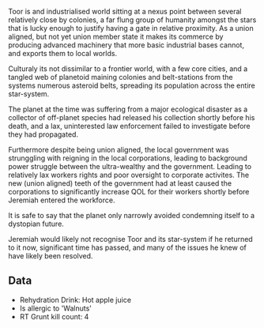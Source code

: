 Toor is and industrialised world sitting at a nexus point between several relatively close by colonies, a far flung group of humanity amongst the stars that is lucky enough to justify having a gate in relative proximity. As a union aligned, but not yet union member state it makes its commerce by producing advanced machinery that more basic industrial bases cannot, and exports them to local worlds.

Culturaly its not dissimilar to a frontier world, with a few core cities, and a tangled web of planetoid maining colonies and belt-stations from the systems numerous asteroid belts, spreading its population across the entire star-system.

The planet at the time was suffering from a major ecological disaster as a collector of off-planet species had released his collection shortly before his death, and a lax, uninterested law enforcement failed to investigate before they had propagated.

Furthermore despite being union aligned, the local government was strunggling with reigning in the local corporations, leading to background power struggle between the ultra-wealthy and the government. Leading to relatively lax workers rights and poor oversight to corporate activites. The new (union aligned) teeth of the government had at least caused the corporations to significantly increase QOL for their workers shortly before Jeremiah entered the workforce.

It is safe to say that the planet only narrowly avoided condemning itself to a dystopian future.

Jeremiah would likely not recognise Toor and its star-system if he returned to it now, significant time has passed, and many of the issues he knew of have likely been resolved.

## Data
* Rehydration Drink: Hot apple juice
* Is allergic to 'Walnuts'
* RT Grunt kill count: 4